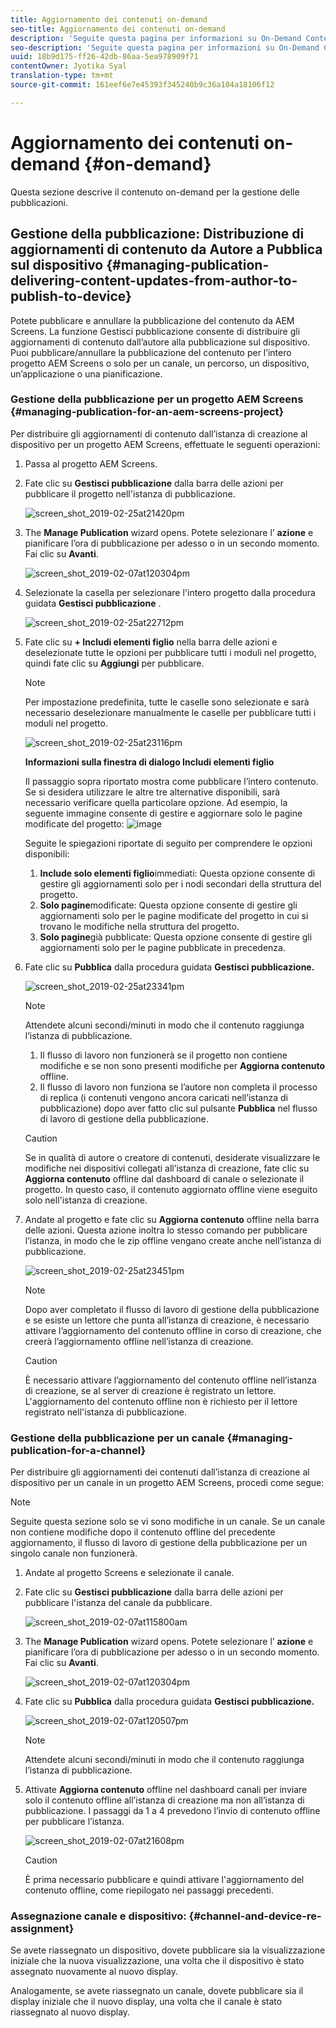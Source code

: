 ```yaml
---
title: Aggiornamento dei contenuti on-demand
seo-title: Aggiornamento dei contenuti on-demand
description: 'Seguite questa pagina per informazioni su On-Demand Content Update.  '
seo-description: 'Seguite questa pagina per informazioni su On-Demand Content Update.  '
uuid: 18b9d175-ff26-42db-86aa-5ea978909f71
contentOwner: Jyotika Syal
translation-type: tm+mt
source-git-commit: 161eef6e7e45393f345240b9c36a104a18106f12

---
```



# Aggiornamento dei contenuti on-demand {#on-demand}

Questa sezione descrive il contenuto on-demand per la gestione delle pubblicazioni.

## Gestione della pubblicazione: Distribuzione di aggiornamenti di contenuto da Autore a Pubblica sul dispositivo {#managing-publication-delivering-content-updates-from-author-to-publish-to-device}

Potete pubblicare e annullare la pubblicazione del contenuto da AEM Screens. La funzione Gestisci pubblicazione consente di distribuire gli aggiornamenti di contenuto dall’autore alla pubblicazione sul dispositivo. Puoi pubblicare/annullare la pubblicazione del contenuto per l’intero progetto AEM Screens o solo per un canale, un percorso, un dispositivo, un’applicazione o una pianificazione.

### Gestione della pubblicazione per un progetto AEM Screens {#managing-publication-for-an-aem-screens-project}

Per distribuire gli aggiornamenti di contenuto dall’istanza di creazione al dispositivo per un progetto AEM Screens, effettuate le seguenti operazioni:

1. Passa al progetto AEM Screens.
1. Fate clic su **Gestisci pubblicazione** dalla barra delle azioni per pubblicare il progetto nell&#39;istanza di pubblicazione.

   ![screen_shot_2019-02-25at21420pm](assets/screen_shot_2019-02-25at21420pm.png)

1. The **Manage Publication** wizard opens. Potete selezionare l’ **azione** e pianificare l’ora di pubblicazione per adesso o in un secondo momento. Fai clic su **Avanti**.

   ![screen_shot_2019-02-07at120304pm](assets/screen_shot_2019-02-07at120304pm.png)

1. Selezionate la casella per selezionare l&#39;intero progetto dalla procedura guidata **Gestisci pubblicazione** .

   ![screen_shot_2019-02-25at22712pm](assets/screen_shot_2019-02-25at22712pm.png)

1. Fate clic su **+ Includi elementi figlio** nella barra delle azioni e deselezionate tutte le opzioni per pubblicare tutti i moduli nel progetto, quindi fate clic su **Aggiungi** per pubblicare.

   >[!NOTE]
   >
   >Per impostazione predefinita, tutte le caselle sono selezionate e sarà necessario deselezionare manualmente le caselle per pubblicare tutti i moduli nel progetto.

   ![screen_shot_2019-02-25at23116pm](assets/screen_shot_2019-02-25at23116pm.png)

   **Informazioni sulla finestra di dialogo Includi elementi figlio**

   Il passaggio sopra riportato mostra come pubblicare l’intero contenuto. Se si desidera utilizzare le altre tre alternative disponibili, sarà necessario verificare quella particolare opzione.
Ad esempio, la seguente immagine consente di gestire e aggiornare solo le pagine modificate del progetto:
   ![image](assets/author-publish-manage.png)

   Seguite le spiegazioni riportate di seguito per comprendere le opzioni disponibili:

   1. **Include solo elementi figlio**immediati:
Questa opzione consente di gestire gli aggiornamenti solo per i nodi secondari della struttura del progetto.
   1. **Solo pagine**modificate:
Questa opzione consente di gestire gli aggiornamenti solo per le pagine modificate del progetto in cui si trovano le modifiche nella struttura del progetto.
   1. **Solo pagine**già pubblicate:
Questa opzione consente di gestire gli aggiornamenti solo per le pagine pubblicate in precedenza.


1. Fate clic su **Pubblica** dalla procedura guidata **Gestisci pubblicazione.**

   ![screen_shot_2019-02-25at23341pm](assets/screen_shot_2019-02-25at23341pm.png)

   >[!NOTE]
   >
   >Attendete alcuni secondi/minuti in modo che il contenuto raggiunga l’istanza di pubblicazione.
   >
   >
   >    1. Il flusso di lavoro non funzionerà se il progetto non contiene modifiche e se non sono presenti modifiche per **Aggiorna contenuto** offline.
   >    1. Il flusso di lavoro non funziona se l’autore non completa il processo di replica (i contenuti vengono ancora caricati nell’istanza di pubblicazione) dopo aver fatto clic sul pulsante **Pubblica** nel flusso di lavoro di gestione della pubblicazione.


   > [!CAUTION]
   > Se in qualità di autore o creatore di contenuti, desiderate visualizzare le modifiche nei dispositivi collegati all’istanza di creazione, fate clic su **Aggiorna contenuto** offline dal dashboard di canale o selezionate il progetto. In questo caso, il contenuto aggiornato offline viene eseguito solo nell&#39;istanza di creazione.

1. Andate al progetto e fate clic su **Aggiorna contenuto** offline nella barra delle azioni. Questa azione inoltra lo stesso comando per pubblicare l’istanza, in modo che le zip offline vengano create anche nell’istanza di pubblicazione.

   ![screen_shot_2019-02-25at23451pm](assets/screen_shot_2019-02-25at23451pm.png)


   >[!NOTE]
   >
   >Dopo aver completato il flusso di lavoro di gestione della pubblicazione e se esiste un lettore che punta all’istanza di creazione, è necessario attivare l’aggiornamento del contenuto offline in corso di creazione, che creerà l’aggiornamento offline nell’istanza di creazione.

   >[!CAUTION]
   >
   >È necessario attivare l’aggiornamento del contenuto offline nell’istanza di creazione, se al server di creazione è registrato un lettore. L&#39;aggiornamento del contenuto offline non è richiesto per il lettore registrato nell&#39;istanza di pubblicazione.

### Gestione della pubblicazione per un canale {#managing-publication-for-a-channel}

Per distribuire gli aggiornamenti dei contenuti dall’istanza di creazione al dispositivo per un canale in un progetto AEM Screens, procedi come segue:

>[!NOTE]
>
>Seguite questa sezione solo se vi sono modifiche in un canale. Se un canale non contiene modifiche dopo il contenuto offline del precedente aggiornamento, il flusso di lavoro di gestione della pubblicazione per un singolo canale non funzionerà.

1. Andate al progetto Screens e selezionate il canale.
1. Fate clic su **Gestisci pubblicazione** dalla barra delle azioni per pubblicare l&#39;istanza del canale da pubblicare.

   ![screen_shot_2019-02-07at115800am](assets/screen_shot_2019-02-07at115800am.png)

1. The **Manage Publication** wizard opens. Potete selezionare l’ **azione** e pianificare l’ora di pubblicazione per adesso o in un secondo momento. Fai clic su **Avanti**.

   ![screen_shot_2019-02-07at120304pm](assets/screen_shot_2019-02-07at120304pm.png)

1. Fate clic su **Pubblica** dalla procedura guidata **Gestisci pubblicazione.**

   ![screen_shot_2019-02-07at120507pm](assets/screen_shot_2019-02-07at120507pm.png)

   >[!NOTE]
   >
   >Attendete alcuni secondi/minuti in modo che il contenuto raggiunga l’istanza di pubblicazione.

1. Attivate **Aggiorna contenuto** offline nel dashboard canali per inviare solo il contenuto offline all’istanza di creazione ma non all’istanza di pubblicazione. I passaggi da 1 a 4 prevedono l’invio di contenuto offline per pubblicare l’istanza.

   ![screen_shot_2019-02-07at21608pm](assets/screen_shot_2019-02-07at21608pm.png)

   >[!CAUTION]
   >
   >È prima necessario pubblicare e quindi attivare l&#39;aggiornamento del contenuto offline, come riepilogato nei passaggi precedenti.

### Assegnazione canale e dispositivo: {#channel-and-device-re-assignment}

Se avete riassegnato un dispositivo, dovete pubblicare sia la visualizzazione iniziale che la nuova visualizzazione, una volta che il dispositivo è stato assegnato nuovamente al nuovo display.

Analogamente, se avete riassegnato un canale, dovete pubblicare sia il display iniziale che il nuovo display, una volta che il canale è stato riassegnato al nuovo display.